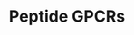 ---
annotations:
- id: PW:0000125
  parent: signaling pathway
  type: Pathway Ontology
  value: G protein mediated signaling pathway
authors:
- Nsalomonis
- MaintBot
- M.Ramirez
- Ddigles
citedin:
- link: PMC7645421
- link: PMC7811506
- link: PMC3650681
description: ''
last-edited: 2013-10-17
organisms:
- Rattus norvegicus
redirect_from:
- /index.php/Pathway:WP131
- /instance/WP131
revision: null
schema-jsonld:
- '@context': https://schema.org/
  '@id': https://wikipathways.github.io/pathways/WP131.html
  '@type': Dataset
  creator:
    '@type': Organization
    name: WikiPathways
  description: ''
  keywords:
  - ATP8A1
  - Agtr1a
  - Agtr2
  - Avpr1a
  - Avpr1b
  - Avpr2
  - Bdkrb1
  - Bdkrb2
  - Brs3
  - C3ar1
  - C5R1
  - CCR-9
  - CCR2
  - CXCR6
  - Cckar
  - Cckbr
  - Ccr1
  - Ccr10
  - Ccr3
  - Ccr4
  - Ccr5
  - Ccr6
  - Ccr7
  - Ccr8
  - Cx3cr1
  - Cxcr3
  - Cxcr4
  - Cxcr5
  - Ednra
  - Ednrb
  - FY
  - Fpr1
  - Fpr2
  - Fpr3
  - Fshr
  - GALR1
  - Galr2
  - Galr3
  - Ghsr
  - Gnrhr
  - Grpr
  - Il8ra
  - Il8rb
  - Lhcgr
  - MC1R
  - Mc2r
  - Mc3r
  - Mc4r
  - Mc5r
  - NPY1R
  - NPY6R
  - NTSR2
  - Nmbr
  - Npy2r
  - Npy5r
  - Ntsr1
  - Oprd1
  - Oprk1
  - Oprl1
  - Oprm1
  - Oxtr
  - Oxytocin
  - Ppyr1
  - Sstr1
  - Sstr2
  - Sstr3
  - Sstr4
  - Sstr5
  - TAC4
  - TACR2
  - Tacr1
  - Tacr3
  - Trhr
  - Tshr
  license: CC0
  name: Peptide GPCRs
seo: CreativeWork
title: Peptide GPCRs
wpid: WP131
---